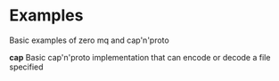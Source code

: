 # Examples

Basic examples of zero mq and cap'n'proto

**cap**
Basic cap'n'proto implementation that can encode or decode a file specified